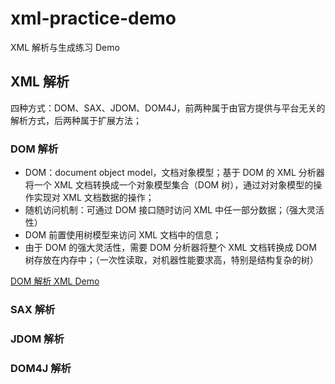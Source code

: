 # xml-practice-demo
XML 解析与生成练习 Demo

## XML 解析

四种方式：DOM、SAX、JDOM、DOM4J，前两种属于由官方提供与平台无关的解析方式，后两种属于扩展方法；

### DOM 解析

+ DOM：document object model，文档对象模型；基于 DOM 的 XML 分析器将一个 XML 文档转换成一个对象模型集合（DOM 树），通过对对象模型的操作实现对 XML 文档数据的操作；
+ 随机访问机制：可通过 DOM 接口随时访问 XML 中任一部分数据；（强大灵活性）
+ DOM 前置使用树模型来访问 XML 文档中的信息；
+ 由于 DOM 的强大灵活性，需要 DOM 分析器将整个 XML 文档转换成 DOM 树存放在内存中；（一次性读取，对机器性能要求高，特别是结构复杂的树）

[DOM 解析 XML Demo](./dom/src/main/java/com/example/dom/ParseXML.java)

### SAX 解析

### JDOM 解析

### DOM4J 解析

